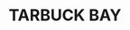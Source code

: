 ---
lastmod: '2025-04-06T06:05:20+00:00'
latitude: -32.196739
layout: suburb
longitude: 152.454216
postcode: '2428'
state: NSW
title: TARBUCK BAY
url: /nsw/tarbuck-bay/
---